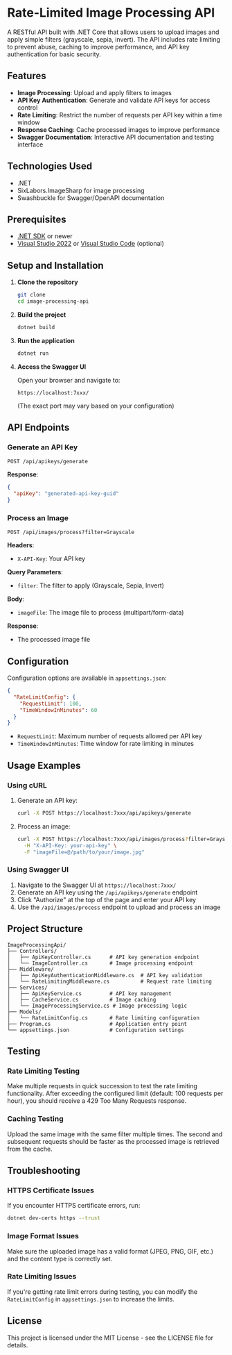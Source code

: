 # Rate-Limited Image Processing API

A RESTful API built with .NET Core that allows users to upload images and apply simple filters (grayscale, sepia, invert). The API includes rate limiting to prevent abuse, caching to improve performance, and API key authentication for basic security.

## Features

- **Image Processing**: Upload and apply filters to images
- **API Key Authentication**: Generate and validate API keys for access control
- **Rate Limiting**: Restrict the number of requests per API key within a time window
- **Response Caching**: Cache processed images to improve performance
- **Swagger Documentation**: Interactive API documentation and testing interface

## Technologies Used

- .NET
- SixLabors.ImageSharp for image processing
- Swashbuckle for Swagger/OpenAPI documentation

## Prerequisites

- [.NET SDK](https://dotnet.microsoft.com/download/dotnet/9.0) or newer
- [Visual Studio 2022](https://visualstudio.microsoft.com/downloads/) or [Visual Studio Code](https://code.visualstudio.com/) (optional)

## Setup and Installation

1. **Clone the repository**
   ```bash
   git clone 
   cd image-processing-api
   ```

2. **Build the project**
   ```bash
   dotnet build
   ```

3. **Run the application**
   ```bash
   dotnet run
   ```

4. **Access the Swagger UI**
   
   Open your browser and navigate to:
   ```
   https://localhost:7xxx/
   ```
   (The exact port may vary based on your configuration)

## API Endpoints

### Generate an API Key

```
POST /api/apikeys/generate
```

**Response**:
```json
{
  "apiKey": "generated-api-key-guid"
}
```

### Process an Image

```
POST /api/images/process?filter=Grayscale
```

**Headers**:
- `X-API-Key`: Your API key

**Query Parameters**:
- `filter`: The filter to apply (Grayscale, Sepia, Invert)

**Body**:
- `imageFile`: The image file to process (multipart/form-data)

**Response**:
- The processed image file

## Configuration

Configuration options are available in `appsettings.json`:

```json
{
  "RateLimitConfig": {
    "RequestLimit": 100,
    "TimeWindowInMinutes": 60
  }
}
```

- `RequestLimit`: Maximum number of requests allowed per API key
- `TimeWindowInMinutes`: Time window for rate limiting in minutes

## Usage Examples

### Using cURL

1. Generate an API key:
   ```bash
   curl -X POST https://localhost:7xxx/api/apikeys/generate
   ```

2. Process an image:
   ```bash
   curl -X POST https://localhost:7xxx/api/images/process?filter=Grayscale \
     -H "X-API-Key: your-api-key" \
     -F "imageFile=@/path/to/your/image.jpg"
   ```

### Using Swagger UI

1. Navigate to the Swagger UI at `https://localhost:7xxx/`
2. Generate an API key using the `/api/apikeys/generate` endpoint
3. Click "Authorize" at the top of the page and enter your API key
4. Use the `/api/images/process` endpoint to upload and process an image

## Project Structure

```
ImageProcessingApi/
├── Controllers/
│   ├── ApiKeyController.cs      # API key generation endpoint
│   └── ImageController.cs       # Image processing endpoint
├── Middleware/
│   ├── ApiKeyAuthenticationMiddleware.cs  # API key validation
│   └── RateLimitingMiddleware.cs          # Request rate limiting
├── Services/
│   ├── ApiKeyService.cs         # API key management
│   ├── CacheService.cs          # Image caching
│   └── ImageProcessingService.cs # Image processing logic
├── Models/
│   └── RateLimitConfig.cs       # Rate limiting configuration
├── Program.cs                   # Application entry point
└── appsettings.json             # Configuration settings
```

## Testing

### Rate Limiting Testing

Make multiple requests in quick succession to test the rate limiting functionality. After exceeding the configured limit (default: 100 requests per hour), you should receive a 429 Too Many Requests response.

### Caching Testing

Upload the same image with the same filter multiple times. The second and subsequent requests should be faster as the processed image is retrieved from the cache.

## Troubleshooting

### HTTPS Certificate Issues

If you encounter HTTPS certificate errors, run:
```bash
dotnet dev-certs https --trust
```

### Image Format Issues

Make sure the uploaded image has a valid format (JPEG, PNG, GIF, etc.) and the content type is correctly set.

### Rate Limiting Issues

If you're getting rate limit errors during testing, you can modify the `RateLimitConfig` in `appsettings.json` to increase the limits.

## License

This project is licensed under the MIT License - see the LICENSE file for details.

